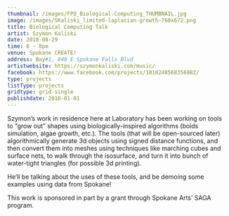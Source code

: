 ```yaml
---
thumbnail: /images/FPO_Biological-Computing_THUMBNAIL.jpg
image: /images/SKaliski_limited-laplacian-growth-768x672.png
title: Biological Computing Talk
artist: Szymon Kaliski
date: 2018-08-29
time: 6 - 8pm
venue: Spokane CREATE!
address: Bay#1, 840 E Spokane Falls Blvd
artistwebsite: https://szymonkaliski.com/music/
facebook: https://www.facebook.com/projects/1018248568356982/
type: projects
listType: projects
gridtype: grid-single
publishdate: 2018-01-01
---
```

Szymon’s work in residence here at Laboratory has been working on tools to “grow out” shapes using biologically-inspired algorithms (boids simulation, algae growth, etc.). The tools (that will be open-sourced later) algorithmically generate 3d objects using signed distance functions, and then convert them into meshes using techniques like marching cubes and surface nets, to walk through the isosurface, and turn it into bunch of water-tight triangles (for possible 3d printing).

He’ll be talking about the uses of these tools, and be demoing some examples using data from Spokane!

This work is sponsored in part by a grant through Spokane Arts’ SAGA program.
